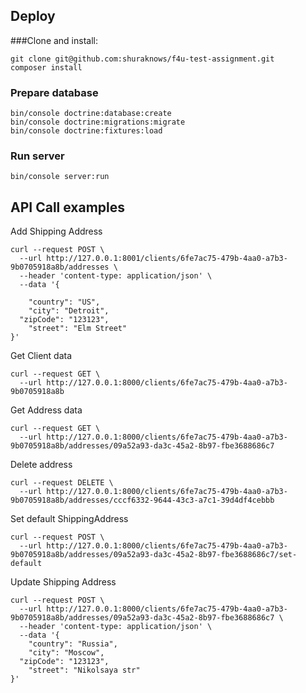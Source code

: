 ## Deploy

###Clone and install:
~~~~
git clone git@github.com:shuraknows/f4u-test-assignment.git
composer install
~~~~

### Prepare database
~~~~
bin/console doctrine:database:create
bin/console doctrine:migrations:migrate
bin/console doctrine:fixtures:load
~~~~

### Run server
~~~~
bin/console server:run
~~~~

## API Call examples
Add Shipping Address
~~~~
curl --request POST \
  --url http://127.0.0.1:8001/clients/6fe7ac75-479b-4aa0-a7b3-9b0705918a8b/addresses \
  --header 'content-type: application/json' \
  --data '{
	
	"country": "US",
	"city": "Detroit",
  "zipCode": "123123",
	"street": "Elm Street"
}'
~~~~
 Get Client data
~~~~
curl --request GET \
  --url http://127.0.0.1:8000/clients/6fe7ac75-479b-4aa0-a7b3-9b0705918a8b
~~~~

Get Address data
~~~
curl --request GET \
  --url http://127.0.0.1:8000/clients/6fe7ac75-479b-4aa0-a7b3-9b0705918a8b/addresses/09a52a93-da3c-45a2-8b97-fbe3688686c7
~~~
Delete address
~~~~
curl --request DELETE \
  --url http://127.0.0.1:8000/clients/6fe7ac75-479b-4aa0-a7b3-9b0705918a8b/addresses/cccf6332-9644-43c3-a7c1-39d4df4cebbb
~~~~
Set default ShippingAddress
~~~~
curl --request POST \
  --url http://127.0.0.1:8000/clients/6fe7ac75-479b-4aa0-a7b3-9b0705918a8b/addresses/09a52a93-da3c-45a2-8b97-fbe3688686c7/set-default 
~~~~
Update Shipping Address
~~~~
curl --request POST \
  --url http://127.0.0.1:8000/clients/6fe7ac75-479b-4aa0-a7b3-9b0705918a8b/addresses/09a52a93-da3c-45a2-8b97-fbe3688686c7 \
  --header 'content-type: application/json' \
  --data '{
	"country": "Russia",
	"city": "Moscow",
  "zipCode": "123123",
	"street": "Nikolsaya str"
}'
~~~~

